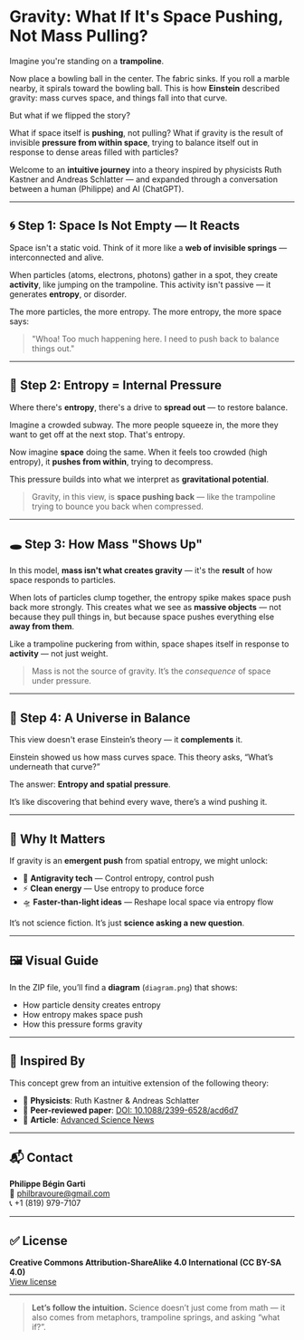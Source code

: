 
# Gravity: What If It's Space Pushing, Not Mass Pulling?

Imagine you're standing on a **trampoline**.

Now place a bowling ball in the center. The fabric sinks. If you roll a marble nearby, it spirals toward the bowling ball. This is how **Einstein** described gravity: mass curves space, and things fall into that curve.

But what if we flipped the story?

What if space itself is **pushing**, not pulling? What if gravity is the result of invisible **pressure from within space**, trying to balance itself out in response to dense areas filled with particles?

Welcome to an **intuitive journey** into a theory inspired by physicists Ruth Kastner and Andreas Schlatter — and expanded through a conversation between a human (Philippe) and AI (ChatGPT).

---

## 🌀 Step 1: Space Is Not Empty — It Reacts

Space isn't a static void. Think of it more like a **web of invisible springs** — interconnected and alive.

When particles (atoms, electrons, photons) gather in a spot, they create **activity**, like jumping on the trampoline. This activity isn't passive — it generates **entropy**, or disorder.

The more particles, the more entropy. The more entropy, the more space says:

> "Whoa! Too much happening here. I need to push back to balance things out."

---

## 💨 Step 2: Entropy = Internal Pressure

Where there's **entropy**, there's a drive to **spread out** — to restore balance.

Imagine a crowded subway. The more people squeeze in, the more they want to get off at the next stop. That's entropy.

Now imagine **space** doing the same. When it feels too crowded (high entropy), it **pushes from within**, trying to decompress.

This pressure builds into what we interpret as **gravitational potential**.

> Gravity, in this view, is **space pushing back** — like the trampoline trying to bounce you back when compressed.

---

## 🕳️ Step 3: How Mass "Shows Up"

In this model, **mass isn't what creates gravity** — it's the **result** of how space responds to particles.

When lots of particles clump together, the entropy spike makes space push back more strongly. This creates what we see as **massive objects** — not because they pull things in, but because space pushes everything else **away from them**.

Like a trampoline puckering from within, space shapes itself in response to **activity** — not just weight.

> Mass is not the source of gravity. It’s the *consequence* of space under pressure.

---

## 🌌 Step 4: A Universe in Balance

This view doesn't erase Einstein’s theory — it **complements** it.

Einstein showed us how mass curves space. This theory asks, “What’s underneath that curve?”

The answer: **Entropy and spatial pressure**.

It’s like discovering that behind every wave, there’s a wind pushing it.

---

## 🔭 Why It Matters

If gravity is an **emergent push** from spatial entropy, we might unlock:

- 🌠 **Antigravity tech** — Control entropy, control push
- ⚡ **Clean energy** — Use entropy to produce force
- 🛸 **Faster-than-light ideas** — Reshape local space via entropy flow

It’s not science fiction. It’s just **science asking a new question**.

---

## 🖼️ Visual Guide

In the ZIP file, you’ll find a **diagram** (`diagram.png`) that shows:

- How particle density creates entropy
- How entropy makes space push
- How this pressure forms gravity

---

## 🧾 Inspired By

This concept grew from an intuitive extension of the following theory:

- 🧠 **Physicists**: Ruth Kastner & Andreas Schlatter
- 📄 **Peer-reviewed paper**: [DOI: 10.1088/2399-6528/acd6d7](https://doi.org/10.1088/2399-6528/acd6d7)
- 📖 **Article**: [Advanced Science News](https://www.advancedsciencenews.com/new-theory-suggests-gravity-is-not-a-fundamental-force/)

---

## 📬 Contact

**Philippe Bégin Garti**  
📧 [philbravoure@gmail.com](mailto:philbravoure@gmail.com)  
📞 +1 (819) 979-7107

---

## ✅ License

**Creative Commons Attribution-ShareAlike 4.0 International (CC BY-SA 4.0)**  
[View license](https://creativecommons.org/licenses/by-sa/4.0/)

---

> **Let’s follow the intuition.** Science doesn’t just come from math — it also comes from metaphors, trampoline springs, and asking “what if?”.
